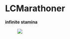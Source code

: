 # LCMarathoner
**infinite stamina**
<figure>
  <img src="[https://cdn.stealthoptional.com/images/ncavvykf/stealth/f57722f711dc7b4b2fff9398e1764ec5974a5186-1920x1080.jpg?rect=0,36,1920,1008&w=1200&h=630&auto=format](https://assets-prd.ignimgs.com/2023/11/29/lethalcompany-review-blogroll-1701295057122.jpg)https://assets-prd.ignimgs.com/2023/11/29/lethalcompany-review-blogroll-1701295057122.jpg">
</figure>
